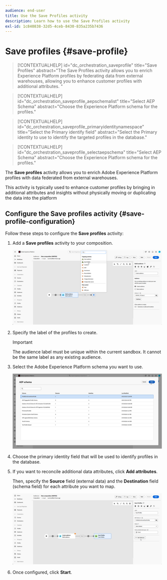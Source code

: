 ```yaml
---
audience: end-user
title: Use the Save Profiles activity
description: Learn how to use the Save Profiles activity
exl-id: 1c840838-32d5-4ceb-8430-835a235b7436
---
```

# Save profiles {#save-profile}

>[!CONTEXTUALHELP]
>id="dc_orchestration_saveprofile"
>title="Save Profiles"
>abstract="The Save Profiles activity allows you to enrich Experience Platform profiles by federating data from external warehouses, allowing you to enhance customer profiles with additional attributes. "

>[!CONTEXTUALHELP]
>id="dc_orchestration_saveprofile_aepschemalist"
>title="Select AEP Schema"
>abstract="Choose the Experience Platform schema for the profiles."

>[!CONTEXTUALHELP]
>id="dc_orchestration_saveprofile_primaryidentitynamespace"
>title="Select the Primary identify field"
>abstract="Select the Primary identity to use to identify the targeted profiles in the database."

>[!CONTEXTUALHELP]
>id="dc_orchestration_saveprofile_selectaepschema"
>title="Select AEP Schema"
>abstract="Choose the Experience Platform schema for the profiles."

The **Save profiles** activity allows you to enrich Adobe Experience Platform profiles with data federated from external warehouses.

This activity is typically used to enhance customer profiles by bringing in additional attributes and insights without physically moving or duplicating the data into the platform

## Configure the Save profiles activity {#save-profile-configuration}

Follow these steps to configure the **Save profiles** activity:

1. Add a **Save profiles** activity to your composition.

    ![](../assets/save-profile.png)

1. Specify the label of the profiles to create.

    >[!IMPORTANT]
    >
    >The audience label must be unique within the current sandbox. It cannot be the same label as any existing audience. 

1. Select the Adobe Experience Platform schema you want to use.

    ![](../assets/save-profile-2.png)

1. Choose the primary identity field that will be used to identify profiles in the database.

1. If you want to reconcile additional data attributes, click **Add attributes**.

    Then, specify the **Source** field (external data) and the **Destination** field (schema field) for each attribute you want to map.

    ![](../assets/save-profile-3.png)

1. Once configured, click **Start**.
